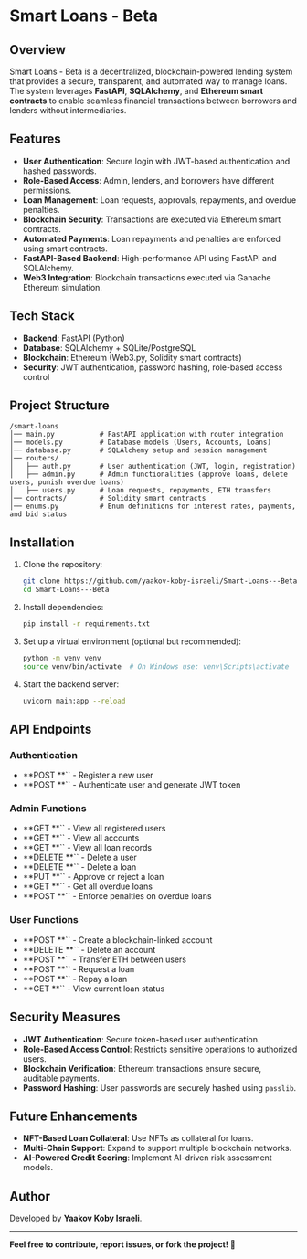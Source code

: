 # Smart Loans - Beta

## Overview

Smart Loans - Beta is a decentralized, blockchain-powered lending system that provides a secure, transparent, and automated way to manage loans. The system leverages **FastAPI**, **SQLAlchemy**, and **Ethereum smart contracts** to enable seamless financial transactions between borrowers and lenders without intermediaries.

## Features

- **User Authentication**: Secure login with JWT-based authentication and hashed passwords.
- **Role-Based Access**: Admin, lenders, and borrowers have different permissions.
- **Loan Management**: Loan requests, approvals, repayments, and overdue penalties.
- **Blockchain Security**: Transactions are executed via Ethereum smart contracts.
- **Automated Payments**: Loan repayments and penalties are enforced using smart contracts.
- **FastAPI-Based Backend**: High-performance API using FastAPI and SQLAlchemy.
- **Web3 Integration**: Blockchain transactions executed via Ganache Ethereum simulation.

## Tech Stack

- **Backend**: FastAPI (Python)
- **Database**: SQLAlchemy + SQLite/PostgreSQL
- **Blockchain**: Ethereum (Web3.py, Solidity smart contracts)
- **Security**: JWT authentication, password hashing, role-based access control

## Project Structure

```
/smart-loans
│── main.py           # FastAPI application with router integration
│── models.py         # Database models (Users, Accounts, Loans)
│── database.py       # SQLAlchemy setup and session management
│── routers/
│   ├── auth.py       # User authentication (JWT, login, registration)
│   ├── admin.py      # Admin functionalities (approve loans, delete users, punish overdue loans)
│   ├── users.py      # Loan requests, repayments, ETH transfers
│── contracts/        # Solidity smart contracts
│── enums.py          # Enum definitions for interest rates, payments, and bid status
```

## Installation

1. Clone the repository:
   ```sh
   git clone https://github.com/yaakov-koby-israeli/Smart-Loans---Beta.git
   cd Smart-Loans---Beta
   ```
2. Install dependencies:
   ```sh
   pip install -r requirements.txt
   ```
3. Set up a virtual environment (optional but recommended):
   ```sh
   python -m venv venv
   source venv/bin/activate  # On Windows use: venv\Scripts\activate
   ```
4. Start the backend server:
   ```sh
   uvicorn main:app --reload
   ```
## API Endpoints

### Authentication

- **POST **`` - Register a new user
- **POST **`` - Authenticate user and generate JWT token

### Admin Functions

- **GET **`` - View all registered users
- **GET **`` - View all accounts
- **GET **`` - View all loan records
- **DELETE **`` - Delete a user
- **DELETE **`` - Delete a loan
- **PUT **`` - Approve or reject a loan
- **GET **`` - Get all overdue loans
- **POST **`` - Enforce penalties on overdue loans

### User Functions

- **POST **`` - Create a blockchain-linked account
- **DELETE **`` - Delete an account
- **POST **`` - Transfer ETH between users
- **POST **`` - Request a loan
- **POST **`` - Repay a loan
- **GET **`` - View current loan status

## Security Measures

- **JWT Authentication**: Secure token-based user authentication.
- **Role-Based Access Control**: Restricts sensitive operations to authorized users.
- **Blockchain Verification**: Ethereum transactions ensure secure, auditable payments.
- **Password Hashing**: User passwords are securely hashed using `passlib`.

## Future Enhancements

- **NFT-Based Loan Collateral**: Use NFTs as collateral for loans.
- **Multi-Chain Support**: Expand to support multiple blockchain networks.
- **AI-Powered Credit Scoring**: Implement AI-driven risk assessment models.

## Author

Developed by **Yaakov Koby Israeli**.

---

**Feel free to contribute, report issues, or fork the project! 🚀**



 

